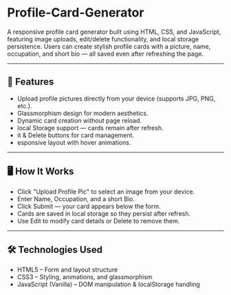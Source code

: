 # Profile-Card-Generator
A responsive profile card generator built using HTML, CSS, and JavaScript, featuring image uploads, edit/delete functionality, and local storage persistence.
Users can create stylish profile cards with a picture, name, occupation, and short bio — all saved even after refreshing the page.

---

## 🚀 Features
- Upload profile pictures directly from your device (supports JPG, PNG, etc.).
- Glassmorphism design for modern aesthetics.
- Dynamic card creation without page reload.
- local Storage support — cards remain after refresh.
- it & Delete buttons for card management.
- esponsive layout with hover animations.

---

## 🖥️ How It Works
- Click "Upload Profile Pic" to select an image from your device.
- Enter Name, Occupation, and a short Bio.
- Click Submit — your card appears below the form.
- Cards are saved in local storage so they persist after refresh.
- Use Edit to modify card details or Delete to remove them.

---

## 🛠️ Technologies Used
- HTML5 – Form and layout structure
- CSS3 – Styling, animations, and glassmorphism
- JavaScript (Vanilla) – DOM manipulation & localStorage handling   

